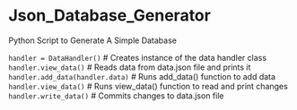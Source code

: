 # Json_Database_Generator
Python Script to Generate A Simple Database

`handler = DataHandler()`  # Creates instance of the data handler class  
`handler.view_data()`  # Reads data from data.json file and prints it  
`handler.add_data(handler.data)`  # Runs add_data() function to add data  
`handler.view_data()`  # Runs view_data() function to read and print changes  
`handler.write_data()`  # Commits changes to data.json file  
